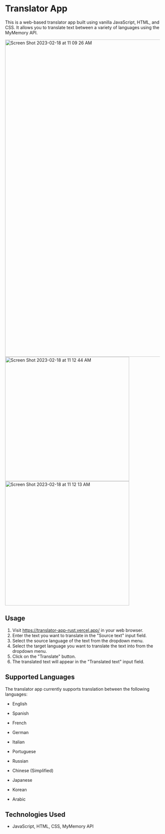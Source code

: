 # Translator App

This is a web-based translator app built using vanilla JavaScript, HTML, and CSS. It allows you to translate text between a variety of languages using the MyMemory API.

<img width="1031" alt="Screen Shot 2023-02-18 at 11 09 26 AM" src="https://user-images.githubusercontent.com/57879193/219876127-471edc86-e719-4830-8d77-8341c158e54b.png">

<img width="404" alt="Screen Shot 2023-02-18 at 11 12 44 AM" src="https://user-images.githubusercontent.com/57879193/219876277-c03c53fe-87ed-4425-b567-ce44afe8bed2.png">
<img width="404" alt="Screen Shot 2023-02-18 at 11 12 13 AM" src="https://user-images.githubusercontent.com/57879193/219876245-9e23c42e-307f-498e-baca-888b531ad0ee.png">



## Usage

1. Visit https://translator-app-rust.vercel.app/ in your web browser.
2. Enter the text you want to translate in the "Source text" input field.
3. Select the source language of the text from the dropdown menu.
4. Select the target language you want to translate the text into from the dropdown menu.
5. Click on the "Translate" button.
6. The translated text will appear in the "Translated text" input field.

## Supported Languages

The translator app currently supports translation between the following languages:

- English
- Spanish
- French
- German
- Italian
- Portuguese
- Russian


- Chinese (Simplified)
- Japanese
- Korean
- Arabic

## Technologies Used

- JavaScript, HTML, CSS, MyMemory API
